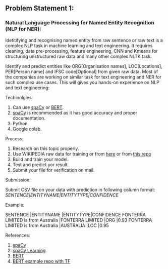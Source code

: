 ## Problem Statement 1:
### Natural Language Processing for Named Entity Recognition (NLP for NER):
Idetitifying and recognising named entity from raw sentence or raw text is a complex NLP task in machine learning and text engineering. It requires cleaning, data pre-processing, feature engineering, CNN and Kmeans for structuring unstructured raw data and many other complex NLTK task. 

Identify and predict entities like ORG[Organisation names], LOC[Locations], PER[Person name] and IFSC code[Optional] from given raw data. Most of the companies are working on similar task for text engineering and NER for such complex use cases. This will gives you hands-on experience on NLP and text engineering:

Techinolgies:

1. Can use [spaCy](https://spacy.io) or [BERT](https://github.com/google-research/bert).
2. [spaCy](https://spacy.io) is recommended as it has good accuracy and proper documentation.
3. Python.
4. Google colab.

Process:

1. Research on this topic properly.
2. Use WIKIPEDIA raw data for training or from [here](https://www.clips.uantwerpen.be/conll2003/ner/) or from [this repo](https://github.com/kyzhouhzau/BERT-NER/tree/master/data)
3. Build and train your model.
4. Test and predict yor result.
5. Submit your file for verification on mail.

Submission:

Submit CSV file on your data with prediction in following column format:
_SENTENCE|ENTITYNAME|ENTITYTYPE|CONFIDENCE_

Example:

SENTENCE                            |ENTITYNAME       |ENTITYTYPE|CONFIDENCE
FONTERRA LIMITED is from Australia  |FONTERRA LIMITED |ORG       |0.93
FONTERRA LIMITED is from Australia  |AUSTRALIA        |LOC       |0.95


References:
1. [spaCy](https://spacy.io)
2. [spaCy Learning](https://spacy.io/usage/linguistic-features)
3. [BERT](https://github.com/google-research/bert)
4. [BERT example repo with TF](https://github.com/kyzhouhzau/BERT-NER)
